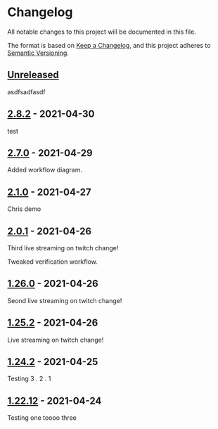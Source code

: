 # Changelog

All notable changes to this project will be documented in this file.

The format is based on [Keep a Changelog](https://keepachangelog.com/en/1.0.0/),
and this project adheres to [Semantic Versioning](https://semver.org/spec/v2.0.0.html).

## [Unreleased]

asdfsadfasdf

## [2.8.2] - 2021-04-30

test

## [2.7.0] - 2021-04-29

Added workflow diagram.

## [2.1.0] - 2021-04-27

Chris demo

## [2.0.1] - 2021-04-26

Third live streaming on twitch change!

Tweaked verification workflow.

## [1.26.0] - 2021-04-26

Seond live streaming on twitch change!

## [1.25.2] - 2021-04-26

Live streaming on twitch change!

## [1.24.2] - 2021-04-25

Testing 3 . 2 . 1

## [1.22.12] - 2021-04-24

Testing one toooo three

[Unreleased]: https://github.com/bUnit-dev/workflows/compare/v2.8.2...HEAD

[2.8.2]: https://github.com/bUnit-dev/workflows/compare/v2.7.0...v2.8.2

[2.7.0]: https://github.com/bUnit-dev/workflows/compare/v2.1.0...v2.7.0

[2.1.0]: https://github.com/bUnit-dev/workflows/compare/v2.0.1...v2.1.0

[2.0.1]: https://github.com/bUnit-dev/workflows/compare/v1.26.0...v2.0.1

[1.26.0]: https://github.com/bUnit-dev/workflows/compare/v1.25.2...v1.26.0

[1.25.2]: https://github.com/bUnit-dev/workflows/compare/v1.24.2...v1.25.2

[1.24.2]: https://github.com/bUnit-dev/workflows/compare/v1.22.12...v1.24.2

[1.22.12]: https://github.com/bUnit-dev/workflows/compare/0331029b45935c3068dbf5daf3ef84357504b366...v1.22.12
